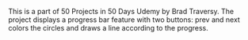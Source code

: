 This is a part of 50 Projects in 50 Days Udemy by Brad Traversy.
The project displays a progress bar feature with two buttons: prev and next
colors the circles and draws a line according to the progress.
